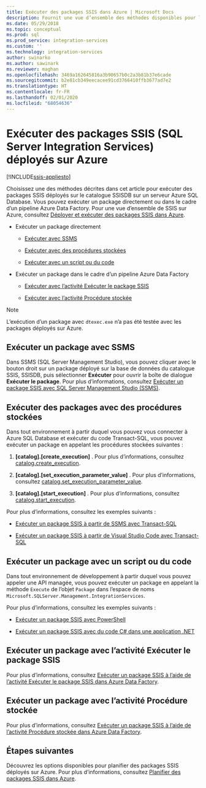 ```yaml
---
title: Exécuter des packages SSIS dans Azure | Microsoft Docs
description: Fournit une vue d’ensemble des méthodes disponibles pour l’exécution de packages SSIS déployés sur Azure SQL Database.
ms.date: 05/29/2018
ms.topic: conceptual
ms.prod: sql
ms.prod_service: integration-services
ms.custom: ''
ms.technology: integration-services
author: swinarko
ms.author: sawinark
ms.reviewer: maghan
ms.openlocfilehash: 3469a162645816a3b90657b0c2a3b81b37e6cade
ms.sourcegitcommit: b2e81cb349eecacee91cd3766410ffb3677ad7e2
ms.translationtype: HT
ms.contentlocale: fr-FR
ms.lasthandoff: 02/01/2020
ms.locfileid: "68054636"
---
```

# <a name="run-sql-server-integration-services-ssis-packages-deployed-in-azure"></a>Exécuter des packages SSIS (SQL Server Integration Services) déployés sur Azure

[!INCLUDE[ssis-appliesto](../../includes/ssis-appliesto-ssvrpluslinux-asdb-asdw-xxx.md)]



Choisissez une des méthodes décrites dans cet article pour exécuter des packages SSIS déployés sur le catalogue SSISDB sur un serveur Azure SQL Database. Vous pouvez exécuter un package directement ou dans le cadre d’un pipeline Azure Data Factory. Pour une vue d’ensemble de SSIS sur Azure, consultez [Déployer et exécuter des packages SSIS dans Azure](ssis-azure-lift-shift-ssis-packages-overview.md).

- Exécuter un package directement

  - [Exécuter avec SSMS](#ssms)

  - [Exécuter avec des procédures stockées](#sproc)

  - [Exécuter avec un script ou du code](#script)

- Exécuter un package dans le cadre d’un pipeline Azure Data Factory

  - [Exécuter avec l’activité Exécuter le package SSIS](#exec_activity)

  - [Exécuter avec l’activité Procédure stockée](#sproc_activity)

> [!NOTE]
> L’exécution d’un package avec `dtexec.exe` n’a pas été testée avec les packages déployés sur Azure.

## <a name="ssms"></a> Exécuter un package avec SSMS

Dans SSMS (SQL Server Management Studio), vous pouvez cliquer avec le bouton droit sur un package déployé sur la base de données du catalogue SSIS, SSISDB, puis sélectionner **Exécuter** pour ouvrir la boîte de dialogue **Exécuter le package**. Pour plus d’informations, consultez [Exécuter un package SSIS avec SQL Server Management Studio (SSMS)](../ssis-quickstart-run-ssms.md).

## <a name="sproc"></a> Exécuter des packages avec des procédures stockées

Dans tout environnement à partir duquel vous pouvez vous connecter à Azure SQL Database et exécuter du code Transact-SQL, vous pouvez exécuter un package en appelant les procédures stockées suivantes :

1. **[catalog].[create_execution]** . Pour plus d’informations, consultez [catalog.create_execution](../system-stored-procedures/catalog-create-execution-ssisdb-database.md).

2. **[catalog].[set_execution_parameter_value]** . Pour plus d’informations, consultez [catalog.set_execution_parameter_value](../system-stored-procedures/catalog-set-execution-parameter-value-ssisdb-database.md).

3. **[catalog].[start_execution]** . Pour plus d’informations, consultez [catalog.start_execution](../system-stored-procedures/catalog-start-execution-ssisdb-database.md).

Pour plus d’informations, consultez les exemples suivants :

- [Exécuter un package SSIS à partir de SSMS avec Transact-SQL](../ssis-quickstart-run-tsql-ssms.md)

- [Exécuter un package SSIS à partir de Visual Studio Code avec Transact-SQL](../ssis-quickstart-run-tsql-vscode.md)

## <a name="script"></a> Exécuter un package avec un script ou du code

Dans tout environnement de développement à partir duquel vous pouvez appeler une API managée, vous pouvez exécuter un package en appelant la méthode `Execute` de l’objet `Package` dans l’espace de noms `Microsoft.SQLServer.Management.IntegrationServices`.

Pour plus d’informations, consultez les exemples suivants :

- [Exécuter un package SSIS avec PowerShell](../ssis-quickstart-run-powershell.md)

- [Exécuter un package SSIS avec du code C# dans une application .NET](../ssis-quickstart-run-dotnet.md)

## <a name="exec_activity"></a> Exécuter un package avec l’activité Exécuter le package SSIS

Pour plus d’informations, consultez [Exécuter un package SSIS à l’aide de l’activité Exécuter le package SSIS dans Azure Data Factory](https://docs.microsoft.com/azure/data-factory/how-to-invoke-ssis-package-ssis-activity).

## <a name="sproc_activity"></a> Exécuter un package avec l’activité Procédure stockée

Pour plus d’informations, consultez [Exécuter un package SSIS à l’aide de l’activité Procédure stockée dans Azure Data Factory](https://docs.microsoft.com/azure/data-factory/how-to-invoke-ssis-package-stored-procedure-activity).

## <a name="next-steps"></a>Étapes suivantes

Découvrez les options disponibles pour planifier des packages SSIS déployés sur Azure. Pour plus d’informations, consultez [Planifier des packages SSIS dans Azure](ssis-azure-schedule-packages.md).
